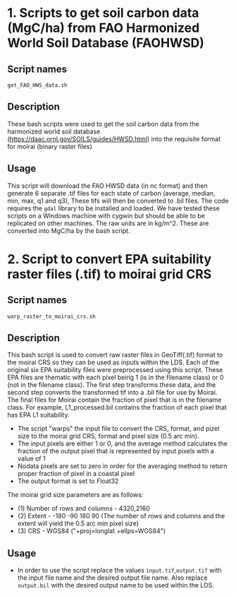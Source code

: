 # 1. Scripts to get soil carbon data (MgC/ha) from FAO Harmonized World Soil Database (FAOHWSD)

## Script names
`get_FAO_HWS_data.sh`

## Description
These bash scripts were used to get the soil carbon data from the harmonized world soil database (https://daac.ornl.gov/SOILS/guides/HWSD.html) into the requisite format for moirai (binary raster files)

## Usage
This script will download the FAO HWSD data (in nc format) and then generate 6 separate .tif files for each state of carbon (average, median, min, max, q1 and q3), These tifs will then be converted to .bil files. The code requires the `gdal` library to be installed and loaded. We have tested these scripts on a Windows machine with cygwin but should be able to be replicated on other machines. The raw units are in kg/m^2. These are converted into MgC/ha by the bash script.

# 2. Script to convert EPA suitability raster files (.tif) to moirai grid CRS

## Script names
`warp_raster_to_moirai_crs.sh`

## Description
This bash script is used to convert raw raster files in GeoTiff(.tif) format to the moirai CRS so they can be used as inputs within the LDS. Each of the original six EPA suitability files were preprocessed using this script. These EPA files are thematic with each pixel being 1 (is in the filename class) or 0 (not in the filename class). The first step transforms these data, and the second step converts the transformed tif into a .bil file for use by Moirai. The final files for Moirai contain the fraction of pixel that is in the filename class. For example, L1_processed.bil contains the fraction of each pixel that has EPA L1 suitability.

* The script "warps" the input file to convert the CRS, format, and pizel size to the moirai grid CRS, format and pixel size (0.5 arc min). 
* The input pixels are either 1 or 0, and the average method calculates the fraction of the output pixel that is represented by input pixels with a value of 1
* Nodata pixels are set to zero in order for the averaging method to return proper fraction of pixel in a coastal pixel
* The output format is set to Float32

The moirai grid size parameters are as follows:

* (1) Number of rows and columns - 4320,2160
* (2) Extent - -180 -90 180 90 (The number of rows and columns and the extent will yield the 0.5 arc min pixel size)
* (3) CRS - WGS84 ("+proj=longlat +ellps=WGS84")  

## Usage
* In order to use the script replace the values `input.tif`,`output.tif` with the input file name and the desired output file name. Also replace `output.bil` with the desired output name to be used within the LDS.


